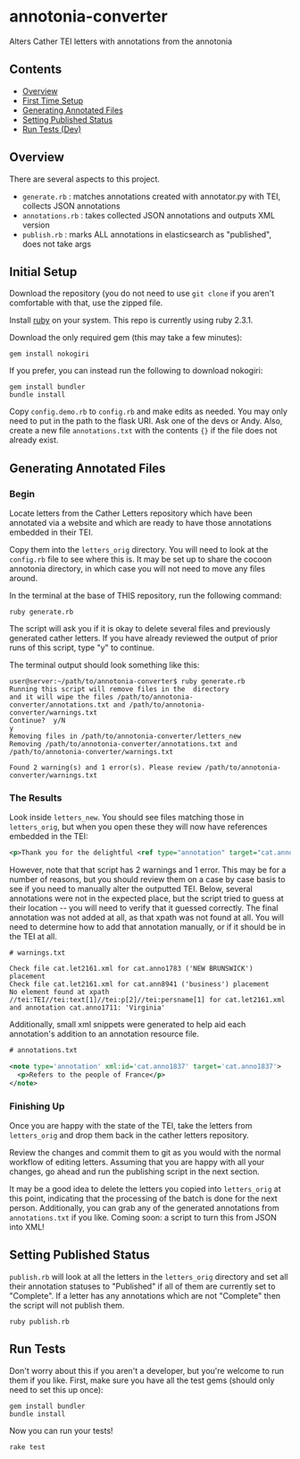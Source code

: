 # annotonia-converter
Alters Cather TEI letters with annotations from the annotonia

## Contents

- [Overview](#overview)
- [First Time Setup](#initial-setup)
- [Generating Annotated Files](#generating-annotated-files)
- [Setting Published Status](#setting-published-status)
- [Run Tests (Dev)](#run-tests)

## Overview

There are several aspects to this project.

- `generate.rb` : matches annotations created with annotator.py with TEI, collects JSON annotations
- `annotations.rb` : takes collected JSON annotations and outputs XML version
- `publish.rb` : marks ALL annotations in elasticsearch as "published", does not take args

## Initial Setup

Download the repository (you do not need to use `git clone` if you aren't comfortable with that, use the zipped file.

Install [ruby](https://www.ruby-lang.org/en/documentation/installation/) on your system.  This repo is currently using ruby 2.3.1.

Download the only required gem (this may take a few minutes):

```
gem install nokogiri
```

If you prefer, you can instead run the following to download nokogiri:

```
gem install bundler
bundle install
```

Copy `config.demo.rb` to `config.rb` and make edits as needed.  You may only need to put in the path to the flask URI.  Ask one of the devs or Andy.  Also, create a new file `annotations.txt` with the contents `{}` if the file does not already exist.

## Generating Annotated Files

### Begin

Locate letters from the Cather Letters repository which have been annotated via a website and which are ready to have those 
annotations embedded in their TEI.

Copy them into the `letters_orig` directory.  You will need to look at the `config.rb` file to see where this is.  It may be set up to share the cocoon annotonia directory, in which case you will not need to move any files around.

In the terminal at the base of THIS repository, run the following command:

```
ruby generate.rb
```

The script will ask you if it is okay to delete several files and previously generated cather letters.  If you have already reviewed
the output of prior runs of this script, type "y" to continue.

The terminal output should look something like this:

```
user@server:~/path/to/annotonia-converter$ ruby generate.rb 
Running this script will remove files in the  directory
and it will wipe the files /path/to/annotonia-converter/annotations.txt and /path/to/annotonia-converter/warnings.txt
Continue?  y/N
y
Removing files in /path/to/annotonia-converter/letters_new
Removing /path/to/annotonia-converter/annotations.txt and /path/to/annotonia-converter/warnings.txt

Found 2 warning(s) and 1 error(s). Please review /path/to/annotonia-converter/warnings.txt
```

### The Results

Look inside `letters_new`.  You should see files matching those in `letters_orig`, but when you open these they will now have references
embedded in the TEI:

```xml
<p>Thank you for the delightful <ref type="annotation" target="cat.anno281">French</ref> notice...</p>
```

However, note that that script has 2 warnings and 1 error.  This may be for a number of reasons, but you should review them on a case
by case basis to see if you need to manually alter the outputted TEI.  Below, several annotations were not in the expected place, but
the script tried to guess at their location -- you will need to verify that it guessed correctly.  The final annotation was not added at all,
as that xpath was not found at all.  You will need to determine how to add that annotation manually, or if it should be in the TEI at all.

```
# warnings.txt

Check file cat.let2161.xml for cat.anno1783 ('NEW BRUNSWICK') placement
Check file cat.let2161.xml for cat.ann8941 ('business') placement
No element found at xpath //tei:TEI//tei:text[1]//tei:p[2]//tei:persname[1] for cat.let2161.xml and annotation cat.anno1711: 'Virginia'
```

Additionally, small xml snippets were generated to help aid each annotation's addition to an annotation resource file.

```xml
# annotations.txt

<note type='annotation' xml:id='cat.anno1837' target='cat.anno1837'>
  <p>Refers to the people of France</p>
</note>
```

### Finishing Up

Once you are happy with the state of the TEI, take the letters from `letters_orig` and drop them back in the cather letters repository.

Review the changes and commit them to git as you would with the normal workflow of editing letters.  Assuming that you are happy with all your changes, go ahead and run the publishing script in the next section.

It may be a good idea to delete the letters you copied into `letters_orig` at this point, indicating that the processing of the batch is done for the next person.  Additionally, you can grab any of the generated annotations from `annotations.txt` if you like.  Coming soon:  a script to turn this from JSON into XML!

## Setting Published Status

`publish.rb` will look at all the letters in the `letters_orig` directory and set all their annotation statuses to "Published" if all of them are currently set to "Complete".  If a letter has any annotations which are not "Complete" then the script will not publish them.

```
ruby publish.rb
```

## Run Tests

Don't worry about this if you aren't a developer, but you're welcome to run them if you like.  First, make sure you have all the test gems (should only need to set this up once): 

```
gem install bundler
bundle install
```

Now you can run your tests!

```
rake test
```
